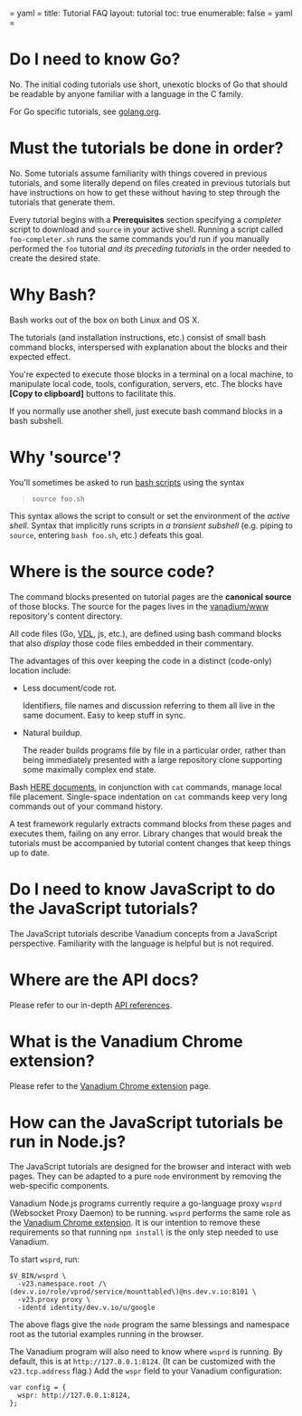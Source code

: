 = yaml =
title: Tutorial FAQ
layout: tutorial
toc: true
enumerable: false
= yaml =

# Do I need to know Go?

No. The initial coding tutorials use short, unexotic blocks of Go that
should be readable by anyone familiar with a language in the C family.

For Go specific tutorials, see [golang.org].

# Must the tutorials be done in order?

No. Some tutorials assume familiarity with things covered in previous
tutorials, and some literally depend on files created in previous tutorials
but have instructions on how to get these without having to step through the
tutorials that generate them.

Every tutorial begins with a __Prerequisites__ section specifying a
_completer_ script to download and `source` in your active shell.
Running a script called `foo-completer.sh` runs the same commands
you'd run if you manually performed the `foo` tutorial _and its
preceding tutorials_ in the order needed to create the desired state.

# Why Bash?

Bash works out of the box on both Linux and OS X.

The tutorials (and installation instructions, etc.) consist of small
bash command blocks, interspersed with explanation about the blocks
and their expected effect.

You're expected to execute those blocks in a terminal on a local
machine, to manipulate local code, tools, configuration, servers, etc.
The blocks have __[Copy to clipboard]__ buttons to facilitate this.

If you normally use another shell, just execute bash command blocks
in a bash subshell.

# Why 'source'?

You'll sometimes be asked to run [bash scripts] using the syntax

> `source foo.sh`

This syntax allows the script to consult or set the environment of the
_active shell_.  Syntax that implicitly runs scripts in _a transient
subshell_ (e.g. piping to `source`, entering `bash foo.sh`, etc.)
defeats this goal.

# Where is the source code?

The command blocks presented on tutorial pages are the __canonical
source__ of those blocks. The source for the pages lives in the [vanadium/www] repository's content directory.

All code files (Go, [VDL], js, etc.), are defined using bash command
blocks that also _display_ those code files embedded in their
commentary.

The advantages of this over keeping the code in a distinct (code-only)
location include:

* Less document/code rot.

  Identifiers, file names and discussion referring to them all live in
  the same document.  Easy to keep stuff in sync.

* Natural buildup.

  The reader builds programs file by file in a particular order,
  rather than being immediately presented with a large repository
  clone supporting some maximally complex end state.

Bash [HERE documents], in conjunction with `cat` commands, manage local
file placement.  Single-space indentation on `cat` commands keep very
long commands out of your command history.

A test framework regularly extracts command blocks from these pages
and executes them, failing on any error.  Library changes that would
break the tutorials must be accompanied by tutorial content changes
that keep things up to date.

# Do I need to know JavaScript to do the JavaScript tutorials?

The JavaScript tutorials describe Vanadium concepts from a JavaScript
perspective. Familiarity with the language is helpful but is not required.

# Where are the API docs?

Please refer to our in-depth [API references].

# What is the Vanadium Chrome extension?

Please refer to the
[Vanadium Chrome extension] page.

# How can the JavaScript tutorials be run in Node.js?

The JavaScript tutorials are designed for the browser and interact with web
pages. They can be adapted to a pure `node` environment by removing the
web-specific components.

Vanadium Node.js programs currently require a go-language proxy `wsprd`
(Websocket Proxy Daemon) to be running. `wsprd` performs the same role as the
[Vanadium Chrome extension]. It is our intention to remove these requirements
so that running `npm install` is the only step needed to use Vanadium.

To start `wsprd`, run:

```
$V_BIN/wsprd \
  -v23.namespace.root /\(dev.v.io/role/vprod/service/mounttabled\)@ns.dev.v.io:8101 \
  -v23.proxy proxy \
  -identd identity/dev.v.io/u/google
```

The above flags give the `node` program the same blessings and namespace root as
the tutorial examples running in the browser.

The Vanadium program will also need to know where `wsprd` is running. By default,
this is at `http://127.0.0.1:8124`. (It can be customized with the
`v23.tcp.address` flag.) Add the `wspr` field to your Vanadium configuration:

```
var config = {
  wspr: http://127.0.0.1:8124,
};
```

[VDL]: /glossary.html#vanadium-definition-language-vdl-
[golang.org]: http://golang.org/
[bash scripts]: #why-bash-
[HERE documents]: http://tldp.org/LDP/abs/html/here-docs.html
[vanadium/www]: https://github.com/vanadium/www
[API references]: /docs.html
[Vanadium Chrome extension]: /tools/vanadium-chrome-extension.html
